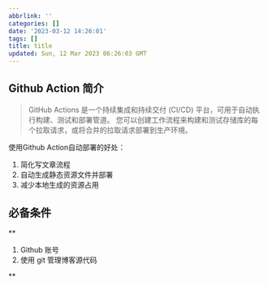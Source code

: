 ```yaml
---
abbrlink: ''
categories: []
date: '2023-03-12 14:26:01'
tags: []
title: title
updated: Sun, 12 Mar 2023 06:26:03 GMT
---
```

## Github Action 简介

> GitHub Actions 是一个持续集成和持续交付 (CI/CD) 平台，可用于自动执行构建、测试和部署管道。 您可以创建工作流程来构建和测试存储库的每个拉取请求，或将合并的拉取请求部署到生产环境。

使用Github Action自动部署的好处：

1. 简化写文章流程
2. 自动生成静态资源文件并部署
3. 减少本地生成的资源占用

## 必备条件


**

1. Github 账号
2. 使用 git 管理博客源代码

**
